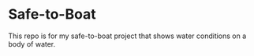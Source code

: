# Safe-to-Boat

This repo is for my safe-to-boat project that shows water conditions on a body of water.
